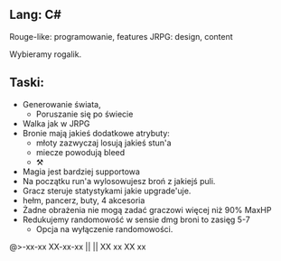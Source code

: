 ## Lang: C#

Rouge-like: programowanie, features
JRPG: design, content

Wybieramy rogalik.

## Taski:
- Generowanie świata,
    - Poruszanie się po świecie
- Walka jak w JRPG
- Bronie mają jakieś dodatkowe atrybuty:
    - młoty zazwyczaj losują jakieś stun'a
    - miecze powodują bleed
    - ⚒️
- Magia jest bardziej supportowa
- Na początku run'a wylosowujesz broń z jakiejś puli.
- Gracz steruje statystykami jakie upgrade'uje.
- hełm, pancerz, buty, 4 akcesoria
- Żadne obrażenia nie mogą zadać graczowi więcej niż 90% MaxHP
- Redukujemy randomowość w sensie dmg broni to zasięg 5-7
    - Opcja na wyłączenie randomowości.


@>-xx-xx
XX-xx-xx
||    ||
XX    xx
XX    xx